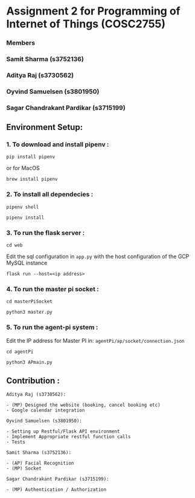 # Assignment 2 for Programming of Internet of Things (COSC2755)
### Members
###   Samit Sharma (s3752136)
###   Aditya Raj (s3730562)
###   Oyvind Samuelsen (s3801950)
###   Sagar Chandrakant Pardikar (s3715199)

## Environment Setup:

### 1. To download and install pipenv :
```
pip install pipenv
```
or for MacOS
```
brew install pipenv
```

### 2. To install all dependecies :
```
pipenv shell
```
```
pipenv install
```
### 3. To run the flask server :
```
cd web
```
Edit the sql configuration in `app.py` with the host configuration of the GCP MySQL instance 
```
flask run --host=<ip address>
```
### 4. To run the master pi socket :
```
cd masterPiSocket
```
```
python3 master.py
```
### 5. To run the agent-pi system :
Edit the IP address for Master PI in: `agentPi/ap/socket/connection.json`
```
cd agentPi
```
```
python3 APmain.py
```


## Contribution :

    Aditya Raj (s3730562):

    - (MP) Designed the website (booking, cancel booking etc)
    - Google calendar integration

    Oyvind Samuelsen (s3801950):

    - Setting up Restful/Flask API environment
    - Implement Appropriate restful function calls
    - Tests

    Samit Sharma (s3752136):

    - (AP) Facial Recognition
    - (MP) Socket

    Sagar Chandrakant Pardikar (s3715199):

    - (MP) Authentication / Authorization

 
 
